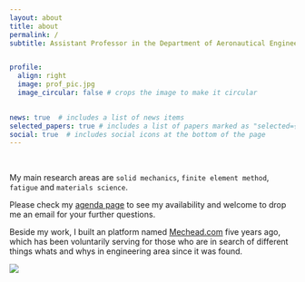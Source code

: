 ```yaml
---
layout: about
title: about
permalink: /
subtitle: Assistant Professor in the Department of Aeronautical Engineering at Eskisehir Technical University


profile:
  align: right
  image: prof_pic.jpg
  image_circular: false # crops the image to make it circular
  

news: true  # includes a list of news items
selected_papers: true # includes a list of papers marked as "selected={true}"
social: true  # includes social icons at the bottom of the page
---
```


<br> 

My main research areas are   `solid mechanics`, `finite element method`, `fatigue` and `materials science`.

Please check my [agenda page](/agenda) to see my availability and welcome to drop me an email for your further questions. 

Beside my work, I built an platform named [Mechead.com](http://www.mechead.com) five years ago, which has been voluntarily serving for those who are in search of different things whats and whys in engineering area since it was found. 

 [<img src="https://ozgunsunar.com/assets/img/invertdefault.png">](http://www.mechead.com)




